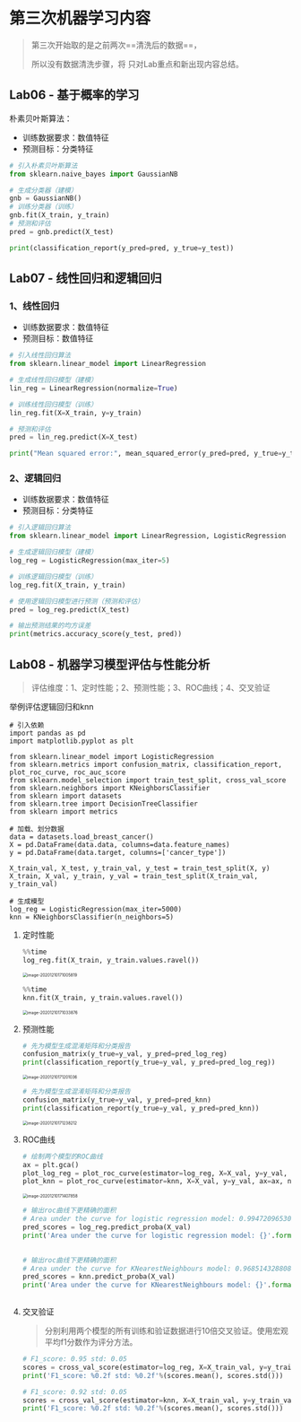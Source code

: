 # 第三次机器学习内容

> 第三次开始取的是之前两次==清洗后的数据==，
>
> 所以没有数据清洗步骤，将 只对Lab重点和新出现内容总结。

## Lab06 - 基于概率的学习

朴素贝叶斯算法：

- 训练数据要求：数值特征
- 预测目标：分类特征

```python
# 引入朴素贝叶斯算法
from sklearn.naive_bayes import GaussianNB

# 生成分类器（建模）
gnb = GaussianNB()
# 训练分类器（训练）
gnb.fit(X_train, y_train)
# 预测和评估
pred = gnb.predict(X_test)

print(classification_report(y_pred=pred, y_true=y_test))
```



## Lab07 - 线性回归和逻辑回归

### 1、线性回归

- 训练数据要求：数值特征
- 预测目标：数值特征

```python
# 引入线性回归算法
from sklearn.linear_model import LinearRegression

# 生成线性回归模型（建模）
lin_reg = LinearRegression(normalize=True)

# 训练线性回归模型（训练）
lin_reg.fit(X=X_train, y=y_train)

# 预测和评估
pred = lin_reg.predict(X=X_test)

print("Mean squared error:", mean_squared_error(y_pred=pred, y_true=y_test))
```

### 2、逻辑回归

- 训练数据要求：数值特征
- 预测目标：分类特征

```python
# 引入逻辑回归算法
from sklearn.linear_model import LinearRegression, LogisticRegression

# 生成逻辑回归模型（建模）
log_reg = LogisticRegression(max_iter=5)

# 训练逻辑回归模型（训练）
log_reg.fit(X_train, y_train)

# 使用逻辑回归模型进行预测（预测和评估）
pred = log_reg.predict(X_test)

# 输出预测结果的均方误差
print(metrics.accuracy_score(y_test, pred))
```

## Lab08 - 机器学习模型评估与性能分析

> 评估维度：1、定时性能；2、预测性能；3、ROC曲线；4、交叉验证

举例评估逻辑回归和knn

```
# 引入依赖
import pandas as pd
import matplotlib.pyplot as plt

from sklearn.linear_model import LogisticRegression
from sklearn.metrics import confusion_matrix, classification_report, plot_roc_curve, roc_auc_score
from sklearn.model_selection import train_test_split, cross_val_score
from sklearn.neighbors import KNeighborsClassifier
from sklearn import datasets
from sklearn.tree import DecisionTreeClassifier
from sklearn import metrics

# 加载、划分数据
data = datasets.load_breast_cancer()
X = pd.DataFrame(data.data, columns=data.feature_names)
y = pd.DataFrame(data.target, columns=['cancer_type'])

X_train_val, X_test, y_train_val, y_test = train_test_split(X, y)
X_train, X_val, y_train, y_val = train_test_split(X_train_val, y_train_val)

# 生成模型
log_reg = LogisticRegression(max_iter=5000)
knn = KNeighborsClassifier(n_neighbors=5)
```

1. 定时性能

   ```python
   %%time
   log_reg.fit(X_train, y_train.values.ravel())
   ```

   <img src="/Users/seafyliang/工作/Hyetec/Lab/机器学习内容总结/机器学习内容总结.assets/image-20201210171005819.png" alt="image-20201210171005819" style="zoom:50%;" />

   ```python
   %%time
   knn.fit(X_train, y_train.values.ravel())
   ```

   <img src="/Users/seafyliang/工作/Hyetec/Lab/机器学习内容总结/机器学习内容总结.assets/image-20201210171033876.png" alt="image-20201210171033876" style="zoom:50%;" />

2. 预测性能

   ```python
   # 先为模型生成混淆矩阵和分类报告
   confusion_matrix(y_true=y_val, y_pred=pred_log_reg)
   print(classification_report(y_true=y_val, y_pred=pred_log_reg))
   ```

   <img src="/Users/seafyliang/工作/Hyetec/Lab/机器学习内容总结/机器学习内容总结.assets/image-20201210171201036.png" alt="image-20201210171201036" style="zoom:50%;" />

   ```python
   # 先为模型生成混淆矩阵和分类报告
   confusion_matrix(y_true=y_val, y_pred=pred_knn)
   print(classification_report(y_true=y_val, y_pred=pred_knn))
   ```

   <img src="/Users/seafyliang/工作/Hyetec/Lab/机器学习内容总结/机器学习内容总结.assets/image-20201210171238212.png" alt="image-20201210171238212" style="zoom:50%;" />

3. ROC曲线

   ```python
   # 绘制两个模型的ROC曲线
   ax = plt.gca()
   plot_log_reg = plot_roc_curve(estimator=log_reg, X=X_val, y=y_val, ax=ax, name='Logistic_Regression')
   plot_knn = plot_roc_curve(estimator=knn, X=X_val, y=y_val, ax=ax, name='KNN')
   ```

   <img src="/Users/seafyliang/工作/Hyetec/Lab/机器学习内容总结/机器学习内容总结.assets/image-20201210171407858.png" alt="image-20201210171407858" style="zoom:50%;" />

   ```python
   # 输出roc曲线下更精确的面积
   # Area under the curve for logistic regression model: 0.9947209653092006 
   pred_scores = log_reg.predict_proba(X_val)
   print('Area under the curve for logistic regression model: {}'.format(roc_auc_score(y_true=y_val,
                                                                                       y_score=pred_scores[:, 1])))                                                                               
   ```

   ```python
   # 输出roc曲线下更精确的面积
   # Area under the curve for KNearestNeighbours model: 0.9685143288084465
   pred_scores = knn.predict_proba(X_val)
   print('Area under the curve for KNearestNeighbours model: {}'.format(roc_auc_score(y_true=y_val,
                                                                                      y_score=pred_scores[:, 1])))
   ```

4. 交叉验证

   > 分别利用两个模型的所有训练和验证数据进行10倍交叉验证。使用宏观平均f1分数作为评分方法。

   ```python
   # F1_score: 0.95 std: 0.05
   scores = cross_val_score(estimator=log_reg, X=X_train_val, y=y_train_val.values.ravel(), cv=10, scoring='f1_macro')
   print('F1_score: %0.2f std: %0.2f'%(scores.mean(), scores.std()))
   ```

   ```python
   # F1_score: 0.92 std: 0.05
   scores = cross_val_score(estimator=knn, X=X_train_val, y=y_train_val.values.ravel(), cv=10, scoring='f1_macro')
   print('F1_score: %0.2f std: %0.2f'%(scores.mean(), scores.std()))
   ```

   

